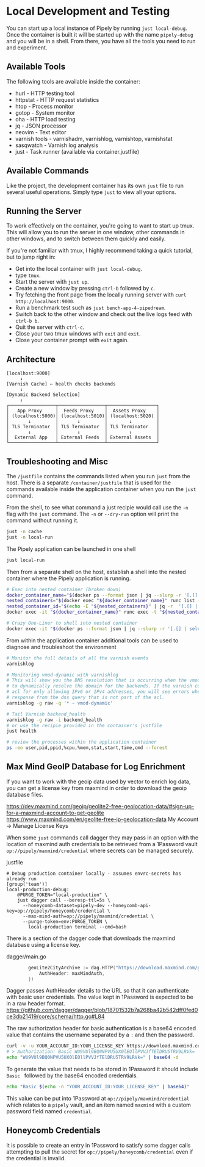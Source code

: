 # Local Development and Testing

You can start up a local instance of Pipely by running `just local-debug`. Once the container is built it will be started up with the name `pipely-debug` and you will be in a shell. From there, you have all the tools you need to run and experiment.

## Available Tools

The following tools are available inside the container:

- hurl - HTTP testing tool
- httpstat - HTTP request statistics
- htop - Process monitor
- gotop - System monitor
- oha - HTTP load testing
- jq - JSON processor
- neovim - Text editor
- varnish tools - varnishadm, varnishlog, varnishtop, varnishstat
- sasqwatch - Varnish log analysis
- just - Task runner (available via container.justfile)

## Available Commands

Like the project, the development container has its own `just` file to run several useful operations. Simply type `just` to view all your options.

## Running the Server

To work effectively on the container, you're going to want to start up tmux. This will allow you to run the server in one window, other commands in other windows, and to switch between them quickly and easily.

If you're not familiar with tmux, I highly recommend taking a quick tutorial, but to jump right in:

- Get into the local container with `just local-debug`.
- type `tmux`.
- Start the server with `just up`.
- Create a new window by pressing `ctrl-b` followed by `c`.
- Try fetching the front page from the locally running server with `curl http://localhost:9000`.
- Run a benchmark test such as `just bench-app-4-pipedream`.
- Switch back to the other window and check out the live logs feed with `ctrl-b b`.
- Quit the server with `ctrl-c`.
- Close your two tmux windows with `exit` and `exit`.
- Close your container prompt with `exit` again.

## Architecture

```
[localhost:9000]
     ↓
[Varnish Cache] ← health checks backends
     ↓
[Dynamic Backend Selection]
     ↓
┌─────────────────┬─────────────────┬──────────────────┐
│   App Proxy     │  Feeds Proxy    │  Assets Proxy    │
│ (localhost:5000)│ (localhost:5010)│ (localhost:5020) │
│       ↓         │       ↓         │        ↓         │
│ TLS Terminator  │ TLS Terminator  │ TLS Terminator   │
│       ↓         │       ↓         │        ↓         │
│  External App   │ External Feeds  │ External Assets  │
└─────────────────┴─────────────────┴──────────────────┘
```

## Troubleshooting and Misc

The `/justfile` contains the commands listed when you run `just` from the host. There is a separate `/container/justfile` that is used for the commands available inside the application container when you run the `just` command.

From the shell, to see what command a just recipie would call use the `-n` flag with the `just` command. The `-n` or `--dry-run` option will print the command without running it.
```bash
just -n cache
just -n local-run
```

The Pipely application can be launched in one shell

```bash
just local-run
```

Then from a separate shell on the host, establish a shell into the nested container where the Pipely application is running.

```bash
# Exec into nested container (broken down)
docker_container_name="$(docker ps --format json | jq --slurp -r '[.[] | select((.Command | contains("dagger")) and (.Image | contains("dagger")) and (.Names | contains("dagger")))][0].Names')"
nested_containers="$(docker exec "${docker_container_name}" runc list -f json)"
nested_container_id="$(echo -E "${nested_containers}" | jq -r  '[.[] | select(.status=="running" and (.bundle | contains("dagger/worker/executor")))][0].id')"
docker exec -it "${docker_container_name}" runc exec -t "${nested_container_id}" bash

# Crazy One-Liner to shell into nested container
docker exec -it "$(docker ps --format json | jq --slurp -r '[.[] | select((.Command | contains("dagger")) and (.Image | contains("dagger")) and (.Names | contains("dagger")))][0].Names')" runc exec -t "$(echo -E "$(docker exec "$(docker ps --format json | jq --slurp -r '[.[] | select((.Command | contains("dagger")) and (.Image | contains("dagger")) and (.Names | contains("dagger")))][0].Names')" runc list -f json)" | jq -r  '[.[] | select(.status=="running" and (.bundle | contains("dagger/worker/executor")))][0].id')" bash
```

From within the application container additional tools can be used to diagnose and troubleshoot the environment

```bash
# Monitor the full details of all the varnish events
varnishlog

# Monitoring vmod-dynamic with varnishlog
# This will show you the DNS resolution that is occurring when the vmod is trying
# to dynamically resolve the domain for the backends. If the varnish config has an
# acl for only allowing IPv6 or IPv4 addresses, you will see errors when it gets a
# response from the dns query that is not part of the acl.
varnishlog -g raw -q '* ~ vmod-dynamic'

# Tail Varnish backend_health
varnishlog -g raw -i backend_health
# or use the recipie provided in the container's justfile
just health

# review the processes within the application container
ps -eo user,pid,ppid,%cpu,%mem,stat,start,time,cmd --forest
```

## Max Mind GeoIP Database for Log Enrichment

If you want to work with the geoip data used by vector to enrich log data, you can get a license key from maxmind in order to download the geoip database files.

https://dev.maxmind.com/geoip/geolite2-free-geolocation-data/#sign-up-for-a-maxmind-account-to-get-geolite
https://www.maxmind.com/en/geolite-free-ip-geolocation-data
My Account -> Manage License Keys

When some `just` commands call dagger they may pass in an option with the location of maxmind auth credentials to be retrieved from a 1Password vault `op://pipely/maxmind/credential` where secrets can be managed securely.

justfile
```justfile
# Debug production container locally - assumes envrc-secrets has already run
[group('team')]
local-production-debug:
    @PURGE_TOKEN="local-production" \
    just dagger call --beresp-ttl=5s \
      --honeycomb-dataset=pipely-dev --honeycomb-api-key=op://pipely/honeycomb/credential \
      --max-mind-auth=op://pipely/maxmind/credential \
      --purge-token=env:PURGE_TOKEN \
        local-production terminal --cmd=bash
```

There is a section of the dagger code that downloads the maxmind database using a license key.

dagger/main.go
```go
		geoLite2CityArchive := dag.HTTP("https://download.maxmind.com/geoip/databases/GeoLite2-City/download?suffix=tar.gz", dagger.HTTPOpts{
			AuthHeader: maxMindAuth,
		})
```

Dagger passes AuthHeader details to the URL so that it can authenticate with basic user credentials. The value kept in 1Password is expected to be in a raw header format.
https://github.com/dagger/dagger/blob/18701532b7a268ba42b542dff0fed0ce3db21419/core/schema/http.go#L84

The raw authorization header for basic authentication is a base64 encoded value that contains the username separated by a `:` and then the password.

```bash
curl -v -u YOUR_ACCOUNT_ID:YOUR_LICENSE_KEY https://download.maxmind.com/ 2>&1 | grep Authorization
# > Authorization: Basic WU9VUl9BQ0NPVU5UX0lEOllPVVJfTElDRU5TRV9LRVk=
echo "WU9VUl9BQ0NPVU5UX0lEOllPVVJfTElDRU5TRV9LRVk=" | base64 -d
```

To generate the value that needs to be stored in 1Password it should include `Basic ` followed by the base64 encoded credentials.
```bash
echo "Basic $(echo -n "YOUR_ACCOUNT_ID:YOUR_LICENSE_KEY" | base64)"
```

This value can be put into 1Password at `op://pipely/maxmind/credential` which relates to a `pipely` vault, and an item named `maxmind` with a custom password field named `credential`.

## Honeycomb Credentials

It is possible to create an entry in 1Password to satisfy some dagger calls attempting to pull the secret for `op://pipely/honeycomb/credential` even if the credential is invalid.
